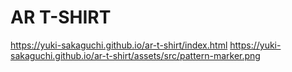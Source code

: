 # AR T-SHIRT
https://yuki-sakaguchi.github.io/ar-t-shirt/index.html
https://yuki-sakaguchi.github.io/ar-t-shirt/assets/src/pattern-marker.png
